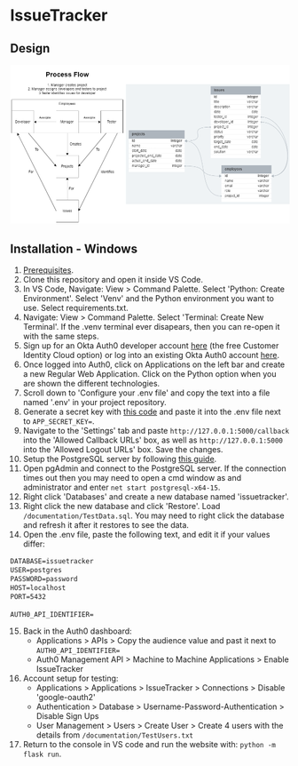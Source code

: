 # IssueTracker
## Design
![Design Image](https://github.com/Lachlan-GitHub/IssueTracker/blob/main/documentation/DesignImage.png?raw=true)


## Installation - Windows
1. [Prerequisites](https://code.visualstudio.com/docs/python/tutorial-flask#:~:text=Q%26A.-,Prerequisites,-To%20successfully%20complete).
2. Clone this repository and open it inside VS Code.
3. In VS Code, Navigate: View > Command Palette. Select 'Python: Create Environment'. Select 'Venv' and the Python environment you want to use. Select requirements.txt.
4. Navigate: View > Command Palette. Select 'Terminal: Create New Terminal'. If the .venv terminal ever disapears, then you can re-open it with the same steps.
5. Sign up for an Okta Auth0 developer account [here](https://developer.okta.com/signup/) (the free Customer Identity Cloud option) or log into an existing Okta Auth0 account [here](https://auth0.com).
6. Once logged into Auth0, click on Applications on the left bar and create a new Regular Web Application. Click on the Python option when you are shown the different technologies.
7. Scroll down to 'Configure your .env file' and copy the text into a file named '.env' in your project repository.
8. Generate a secret key with [this code](https://stackoverflow.com/questions/60738514/openssl-rand-base64-32-what-is-the-equivalent-in-python#:~:text=11-,In%20python%203.6%2B%3A,-from%20secrets%20import) and paste it into the .env file next to ```APP_SECRET_KEY=```.
9. Navigate to the 'Settings' tab and paste ```http://127.0.0.1:5000/callback``` into the 'Allowed Callback URLs' box, as well as ```http://127.0.0.1:5000``` into the 'Allowed Logout URLs' box. Save the changes.
10. Setup the PostgreSQL server by following [this guide](https://www.postgresqltutorial.com/postgresql-getting-started/install-postgresql/).
11. Open pgAdmin and connect to the PostgreSQL server. If the connection times out then you may need to open a cmd window as and administrator and enter ```net start postgresql-x64-15```.
12. Right click 'Databases' and create a new database named 'issuetracker'.
13. Right click the new database and click 'Restore'. Load ```/documentation/TestData.sql```. You may need to right click the database and refresh it after it restores to see the data.
14. Open the .env file, paste the following text, and edit it if your values differ:
```
DATABASE=issuetracker
USER=postgres
PASSWORD=password
HOST=localhost
PORT=5432

AUTH0_API_IDENTIFIER=
```
15. Back in the Auth0 dashboard:
    - Applications > APIs > Copy the audience value and past it next to ```AUTH0_API_IDENTIFIER=```
    - Auth0 Management API > Machine to Machine Applications > Enable IssueTracker
16. Account setup for testing:
    - Applications > Applications > IssueTracker > Connections > Disable 'google-oauth2'
    - Authentication > Database > Username-Password-Authentication > Disable Sign Ups
    - User Management > Users > Create User > Create 4 users with the details from ```/documentation/TestUsers.txt```
17. Return to the console in VS code and run the website with: ```python -m flask run```.
